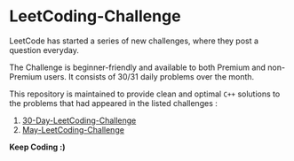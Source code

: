 # LeetCoding-Challenge

LeetCode has started a series of new challenges, where they post a question everyday. 

The Challenge is beginner-friendly and available to both Premium and non-Premium users. It consists of 30/31 daily problems over the month. 

This repository is maintained to provide clean and optimal ```C++``` solutions to the problems that had appeared in the listed challenges :

1. [30-Day-LeetCoding-Challenge](https://github.com/Piyush-Karira/LeetCoding-Challenge/tree/master/30-Days-LeetCoding-Challenge)
2. [May-LeetCoding-Challenge](https://github.com/Piyush-Karira/LeetCoding-Challenge/tree/master/May-LeetCoding-Challenge)

**Keep Coding :)**

